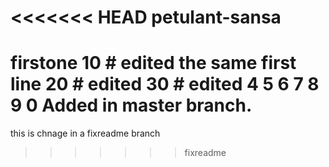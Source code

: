 <<<<<<< HEAD
petulant-sansa
==============

firstone
10 # edited the same first line
20 # edited
30 # edited
4
5
6
7
8
9
0 Added in master branch.
=======
this is chnage in a fixreadme branch
>>>>>>> fixreadme
